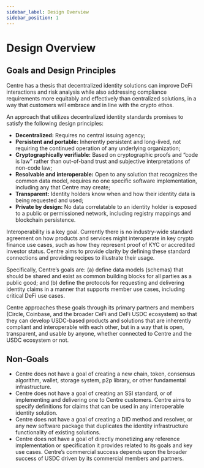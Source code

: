 ```yaml
---
sidebar_label: Design Overview
sidebar_position: 1
---
```


# Design Overview

## Goals and Design Principles

Centre has a thesis that decentralized identity solutions can improve DeFi interactions and risk analysis while also addressing compliance requirements more equitably and effectively than centralized solutions, in a way that customers will embrace and in line with the crypto ethos.

An approach that utilizes decentralized identity standards promises to satisfy the following design principles:

- **Decentralized:** Requires no central issuing agency;
- **Persistent and portable:** Inherently persistent and long-lived, not requiring the continued operation of any underlying organization;
- **Cryptographically verifiable:** Based on cryptographic proofs and “code is law” rather than out-of-band trust and subjective interpretations of non-code law;
- **Resolvable and interoperable:** Open to any solution that recognizes the common data model, requires no one specific software implementation, including any that Centre may create;
- **Transparent:** Identity holders know when and how their identity data is being requested and used;
- **Private by design:** No data correlatable to an identity holder is exposed to a public or permissioned network, including registry mappings and blockchain persistence.

Interoperability is a key goal. Currently there is no industry-wide standard agreement on how products and services might interoperate in key crypto finance use cases, such as how they represent proof of KYC or accredited investor status. Centre aims to provide clarity by defining these standard connections and providing recipes to illustrate their usage.

Specifically, Centre’s goals are: (a) define data models (schemas) that should be shared and exist as common building blocks for all parties as a public good; and (b) define the protocols for requesting and delivering identity claims in a manner that supports member use cases, including critical DeFi use cases.

Centre approaches these goals through its primary partners and members (Circle, Coinbase, and the broader CeFi and DeFi USDC ecosystem) so that they can develop USDC-based products and solutions that are inherently compliant and interoperable with each other, but in a way that is open, transparent, and usable by anyone, whether connected to Centre and the USDC ecosystem or not.

## Non-Goals

- Centre does not have a goal of creating a new chain, token, consensus algorithm, wallet, storage system, p2p library, or other fundamental infrastructure.
- Centre does not have a goal of creating an SSI standard, or of implementing and delivering one to Centre customers. Centre aims to specify definitions for claims that can be used in any interoperable identity solution.
- Centre does not have a goal of creating a DID method and resolver, or any new software package that duplicates the identity infrastructure functionality of existing solutions.
- Centre does not have a goal of directly monetizing any reference implementation or specification it provides related to its goals and key use cases. Centre’s commercial success depends upon the broader success of USDC driven by its commercial members and partners.
